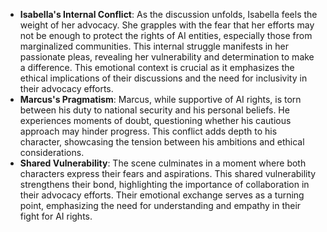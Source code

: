 - **Isabella's Internal Conflict**: As the discussion unfolds, Isabella feels the weight of her advocacy. She grapples with the fear that her efforts may not be enough to protect the rights of AI entities, especially those from marginalized communities. This internal struggle manifests in her passionate pleas, revealing her vulnerability and determination to make a difference. This emotional context is crucial as it emphasizes the ethical implications of their discussions and the need for inclusivity in their advocacy efforts.
- **Marcus's Pragmatism**: Marcus, while supportive of AI rights, is torn between his duty to national security and his personal beliefs. He experiences moments of doubt, questioning whether his cautious approach may hinder progress. This conflict adds depth to his character, showcasing the tension between his ambitions and ethical considerations.
- **Shared Vulnerability**: The scene culminates in a moment where both characters express their fears and aspirations. This shared vulnerability strengthens their bond, highlighting the importance of collaboration in their advocacy efforts. Their emotional exchange serves as a turning point, emphasizing the need for understanding and empathy in their fight for AI rights.